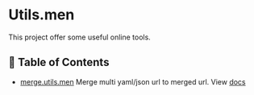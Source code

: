 # Utils.men

This project offer some useful online tools.

## 📝 Table of Contents

- [merge.utils.men](https://merge.utils.men) Merge multi yaml/json url to merged url. View [docs](merge.md)
